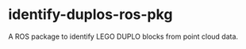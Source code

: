 identify-duplos-ros-pkg
=======================

A ROS package to identify LEGO DUPLO blocks from point cloud data.
